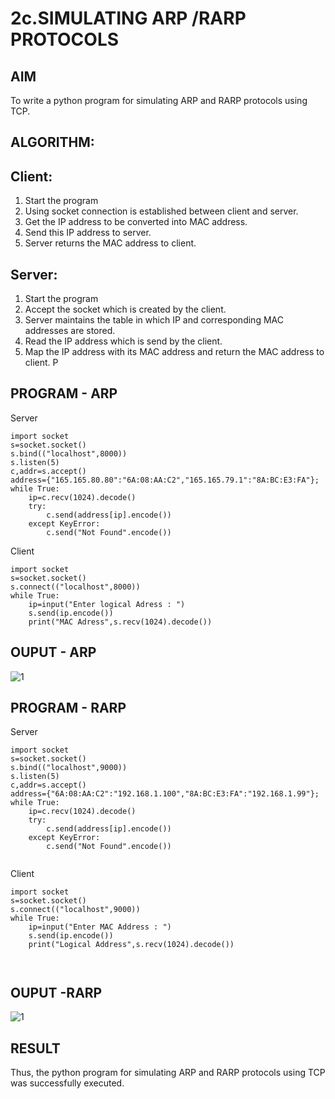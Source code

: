 # 2c.SIMULATING ARP /RARP PROTOCOLS
## AIM
To write a python program for simulating ARP and RARP protocols using TCP.
## ALGORITHM:
## Client:
1. Start the program
2. Using socket connection is established between client and server.
3. Get the IP address to be converted into MAC address.
4. Send this IP address to server.
5. Server returns the MAC address to client.
## Server:
1. Start the program
2. Accept the socket which is created by the client.
3. Server maintains the table in which IP and corresponding MAC addresses are
stored.
4. Read the IP address which is send by the client.
5. Map the IP address with its MAC address and return the MAC address to client.
P
## PROGRAM - ARP

Server
```
import socket
s=socket.socket()
s.bind(("localhost",8000))
s.listen(5)
c,addr=s.accept()
address={"165.165.80.80":"6A:08:AA:C2","165.165.79.1":"8A:BC:E3:FA"};
while True:
    ip=c.recv(1024).decode()
    try:
        c.send(address[ip].encode())
    except KeyError:
        c.send("Not Found".encode())

```
Client
```
import socket
s=socket.socket()
s.connect(("localhost",8000))
while True:
    ip=input("Enter logical Adress : ")
    s.send(ip.encode())
    print("MAC Adress",s.recv(1024).decode())

```
## OUPUT - ARP

![1](https://github.com/user-attachments/assets/45d6af69-6886-4caf-a2d2-470f30a993f8)

## PROGRAM - RARP
Server

```
import socket
s=socket.socket()
s.bind(("localhost",9000))
s.listen(5)
c,addr=s.accept()
address={"6A:08:AA:C2":"192.168.1.100","8A:BC:E3:FA":"192.168.1.99"};
while True:
    ip=c.recv(1024).decode()
    try:
        c.send(address[ip].encode())
    except KeyError:
        c.send("Not Found".encode())
        
```
Client

```
import socket
s=socket.socket()
s.connect(("localhost",9000))
while True:
    ip=input("Enter MAC Address : ")
    s.send(ip.encode())
    print("Logical Address",s.recv(1024).decode())
    


```
## OUPUT -RARP

![1](https://github.com/user-attachments/assets/41fad016-29de-4988-8164-ceb42f2111a0)

## RESULT

Thus, the python program for simulating ARP and RARP protocols using TCP was successfully 
executed.
